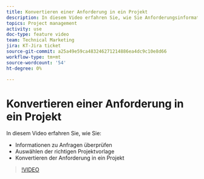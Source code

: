 ```yaml
---
title: Konvertieren einer Anforderung in ein Projekt
description: In diesem Video erfahren Sie, wie Sie Anforderungsinformationen überprüfen, die richtige Projektvorlage auswählen und die Anforderung in ein Projekt konvertieren.
topics: Project management
activity: use
doc-type: feature video
team: Technical Marketing
jira: KT-Jira ticket
source-git-commit: a25a49e59ca483246271214886ea4dc9c10e8d66
workflow-type: tm+mt
source-wordcount: '54'
ht-degree: 0%

---
```


# Konvertieren einer Anforderung in ein Projekt

In diesem Video erfahren Sie, wie Sie:

* Informationen zu Anfragen überprüfen
* Auswählen der richtigen Projektvorlage
* Konvertieren der Anforderung in ein Projekt

>[!VIDEO](https://video.tv.adobe.com/v/335083/?quality=12&learn=on)
